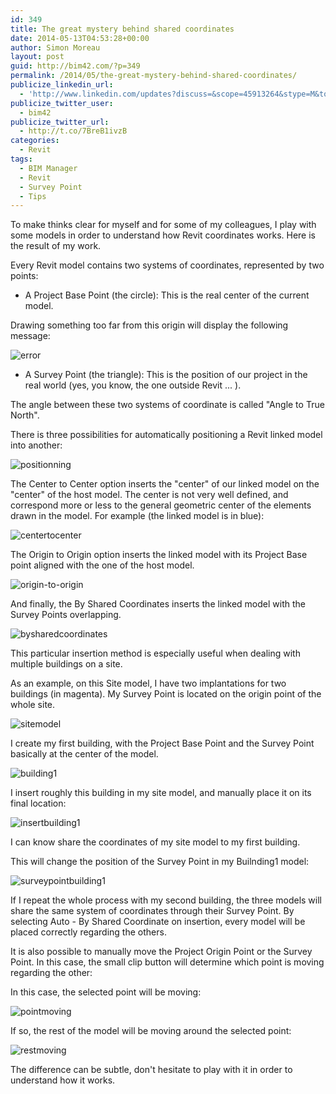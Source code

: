 ```yaml
---
id: 349
title: The great mystery behind shared coordinates
date: 2014-05-13T04:53:28+00:00
author: Simon Moreau
layout: post
guid: http://bim42.com/?p=349
permalink: /2014/05/the-great-mystery-behind-shared-coordinates/
publicize_linkedin_url:
  - 'http://www.linkedin.com/updates?discuss=&scope=45913264&stype=M&topic=5871844462954586112&type=U&a=xL68'
publicize_twitter_user:
  - bim42
publicize_twitter_url:
  - http://t.co/7BreB1ivzB
categories:
  - Revit
tags:
  - BIM Manager
  - Revit
  - Survey Point
  - Tips
---
```

To make thinks clear for myself and for some of my colleagues, I play with some models in order to understand how Revit coordinates works. Here is the result of my work.

Every Revit model contains two systems of coordinates, represented by two points:

* A Project Base Point (the circle): This is the real center of the current model.

Drawing something too far from this origin will display the following message:

![error](/assets/2014/05/error.png)

* A Survey Point (the triangle): This is the position of our project in the real world (yes, you know, the one outside Revit ... ).

The angle between these two systems of coordinate is called "Angle to True North".

There is three possibilities for automatically positioning a Revit linked model into another:

![positionning](/assets/2014/05/positionning.png)

The Center to Center option inserts the "center" of our linked model on the "center" of the host model. The center is not very well defined, and correspond more or less to the general geometric center of the elements drawn in the model. For example (the linked model is in blue):

![centertocenter](/assets/2014/05/centertocenter.png)

The Origin to Origin option inserts the linked model with its Project Base point aligned with the one of the host model.

![origin-to-origin](/assets/2014/05/origin-to-origin.png)

And finally, the By Shared Coordinates inserts the linked model with the Survey Points overlapping.

![bysharedcoordinates](/assets/2014/05/bysharedcoordinates.png)

This particular insertion method is especially useful when dealing with multiple buildings on a site.

As an example, on this Site model, I have two implantations for two buildings (in magenta). My Survey Point is located on the origin point of the whole site.

![sitemodel](/assets/2014/05/sitemodel.png)

I create my first building, with the Project Base Point and the Survey Point basically at the center of the model.

![building1](/assets/2014/05/building1.png)

I insert roughly this building in my site model, and manually place it on its final location:

![insertbuilding1](/assets/2014/05/insertbuilding1.png)

I can know share the coordinates of my site model to my first building.

This will change the position of the Survey Point in my Builnding1 model:

![surveypointbuilding1](/assets/2014/05/surveypointbuilding1.png)

If I repeat the whole process with my second building, the three models will share the same system of coordinates through their Survey Point. By selecting Auto - By Shared Coordinate on insertion, every model will be placed correctly regarding the others.

It is also possible to manually move the Project Origin Point or the Survey Point. In this case, the small clip button will determine which point is moving regarding the other:

In this case, the selected point will be moving:

![pointmoving](/assets/2014/05/pointmoving.png)

If so, the rest of the model will be moving around the selected point:

![restmoving](/assets/2014/05/restmoving.png)

The difference can be subtle, don't hesitate to play with it in order to understand how it works.